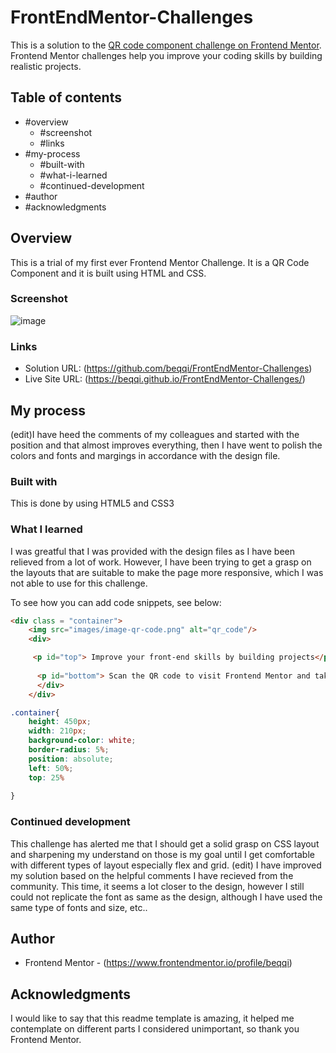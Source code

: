 # FrontEndMentor-Challenges
This is a solution to the [QR code component challenge on Frontend Mentor](https://www.frontendmentor.io/challenges/qr-code-component-iux_sIO_H). Frontend Mentor challenges help you improve your coding skills by building realistic projects. 

## Table of contents

- #overview
  - #screenshot
  - #links
- #my-process
  - #built-with
  - #what-i-learned
  - #continued-development
- #author
- #acknowledgments



## Overview
This is a trial of my first ever Frontend Mentor Challenge. It is a QR Code Component and it is built using HTML and CSS. 

### Screenshot
![image](https://github.com/user-attachments/assets/3da9788d-4104-4957-b7a9-6fb9dce1903a)



### Links

- Solution URL: (https://github.com/beqqi/FrontEndMentor-Challenges)
- Live Site URL: (https://beqqi.github.io/FrontEndMentor-Challenges/)

## My process
(edit)I have heed the comments of my colleagues and started with the position and that almost improves everything, then I have went to polish the colors and fonts and margings in accordance with the design file.


### Built with
This is done by using HTML5 and CSS3


### What I learned
I was greatful that I was provided with the design files as I have been relieved from a lot of work. However, I have been trying to get a grasp on the layouts that are suitable to make the page more responsive, which I was not able to use for this challenge.



To see how you can add code snippets, see below:

```html
<div class = "container">
    <img src="images/image-qr-code.png" alt="qr_code"/>
    <div>

     <p id="top"> Improve your front-end skills by building projects</p>
    
      <p id="bottom"> Scan the QR code to visit Frontend Mentor and take your coding skills to the next level</p>
      </div>
    </div>
```
```css
.container{
    height: 450px;
    width: 210px;
    background-color: white;
    border-radius: 5%;
    position: absolute;
    left: 50%;
    top: 25%    
   
}
```


### Continued development
This challenge has alerted me that I should get a solid grasp on CSS layout and sharpening my understand on those is my goal until I get comfortable with different types of layout especially flex and grid. 
(edit)
I have improved my solution based on the helpful comments I have recieved from the community. This time, it seems a lot closer to the design, however I still could not replicate the font as same as the design, although I have used the same type of fonts and size, etc..


## Author

- Frontend Mentor - (https://www.frontendmentor.io/profile/beqqi)


## Acknowledgments

I would like to say that this readme template is amazing, it helped me contemplate on different parts I considered unimportant, so thank you Frontend Mentor.
